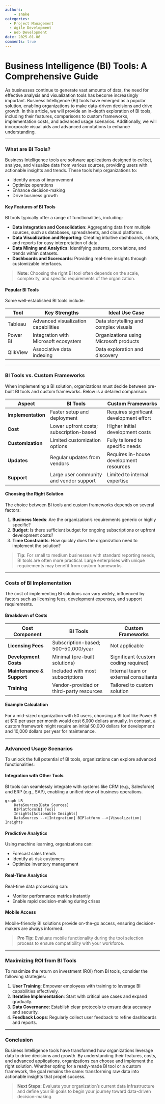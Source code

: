 ```yaml
---
authors: 
    - snake
categories:
  - Project Management
  - Agile Development
  - Web Development
date: 2025-01-06
comments: true
---
```

# **Business Intelligence (BI) Tools: A Comprehensive Guide**

As businesses continue to generate vast amounts of data, the need for effective analysis and visualization tools has become increasingly important. Business Intelligence (BI) tools have emerged as a popular solution, enabling organizations to make data-driven decisions and drive growth. In this article, we will provide an in-depth exploration of BI tools, including their features, comparisons to custom frameworks, implementation costs, and advanced usage scenarios. Additionally, we will incorporate visual aids and advanced annotations to enhance understanding.


<!-- more -->


---

### What are BI Tools?

Business Intelligence tools are software applications designed to collect, analyze, and visualize data from various sources, providing users with actionable insights and trends. These tools help organizations to:

* Identify areas of improvement
* Optimize operations
* Enhance decision-making
* Drive business growth

#### Key Features of BI Tools
BI tools typically offer a range of functionalities, including:

* **Data Integration and Consolidation**: Aggregating data from multiple sources, such as databases, spreadsheets, and cloud platforms.
* **Data Visualization and Reporting**: Creating intuitive dashboards, charts, and reports for easy interpretation of data.
* **Data Mining and Analytics**: Identifying patterns, correlations, and trends within datasets.
* **Dashboards and Scorecards**: Providing real-time insights through customizable interfaces.

> **Note:** Choosing the right BI tool often depends on the scale, complexity, and specific requirements of the organization.

#### Popular BI Tools

Some well-established BI tools include:

| Tool       | Key Strengths                           | Ideal Use Case                          |
|------------|----------------------------------------|-----------------------------------------|
| Tableau    | Advanced visualization capabilities    | Data storytelling and complex visuals  |
| Power BI   | Integration with Microsoft ecosystem   | Organizations using Microsoft products |
| QlikView   | Associative data indexing              | Data exploration and discovery         |

---

### BI Tools vs. Custom Frameworks

When implementing a BI solution, organizations must decide between pre-built BI tools and custom frameworks. Below is a detailed comparison:

| Aspect              | BI Tools                                   | Custom Frameworks                       |
|---------------------|-------------------------------------------|------------------------------------------|
| **Implementation**  | Faster setup and deployment               | Requires significant development effort  |
| **Cost**            | Lower upfront costs; subscription-based   | Higher initial development costs         |
| **Customization**   | Limited customization options             | Fully tailored to specific needs         |
| **Updates**         | Regular updates from vendors              | Requires in-house development resources |
| **Support**         | Large user community and vendor support   | Limited to internal expertise            |

#### Choosing the Right Solution
The choice between BI tools and custom frameworks depends on several factors:

1. **Business Needs**: Are the organization’s requirements generic or highly specific?
2. **Budget**: Is there sufficient budget for ongoing subscriptions or upfront development costs?
3. **Time Constraints**: How quickly does the organization need to implement the solution?

> **Tip:** For small to medium businesses with standard reporting needs, BI tools are often more practical. Large enterprises with unique requirements may benefit from custom frameworks.

---

### Costs of BI Implementation

The cost of implementing BI solutions can vary widely, influenced by factors such as licensing fees, development expenses, and support requirements.

#### Breakdown of Costs

| Cost Component           | BI Tools                                 | Custom Frameworks                         |
|--------------------------|------------------------------------------|-------------------------------------------|
| **Licensing Fees**       | Subscription-based; $500–$50,000/year   | Not applicable                            |
| **Development Costs**    | Minimal (pre-built solutions)            | Significant (custom coding required)      |
| **Maintenance & Support**| Included with most subscriptions         | Internal team or external consultants     |
| **Training**             | Vendor-provided or third-party resources| Tailored to custom solution               |

#### Example Calculation
For a mid-sized organization with 50 users, choosing a BI tool like Power BI at $10 per user per month would cost 6,000 dollars annually. In contrast, a custom framework might require an initial 50,000 dollars for development and 10,000 dollars per year for maintenance.

---

### Advanced Usage Scenarios

To unlock the full potential of BI tools, organizations can explore advanced functionalities:

#### Integration with Other Tools

BI tools can seamlessly integrate with systems like CRM (e.g., Salesforce) and ERP (e.g., SAP), enabling a unified view of business operations.

```mermaid
graph LR
    DataSources[Data Sources]
    BIPlatform[BI Tool]
    Insights[Actionable Insights]
    DataSources -->|Integration| BIPlatform -->|Visualization| Insights
```

#### Predictive Analytics

Using machine learning, organizations can:

* Forecast sales trends
* Identify at-risk customers
* Optimize inventory management

#### Real-Time Analytics

Real-time data processing can:

* Monitor performance metrics instantly
* Enable rapid decision-making during crises

#### Mobile Access

Mobile-friendly BI solutions provide on-the-go access, ensuring decision-makers are always informed.

> **Pro Tip:** Evaluate mobile functionality during the tool selection process to ensure compatibility with your workforce.

---

### Maximizing ROI from BI Tools

To maximize the return on investment (ROI) from BI tools, consider the following strategies:

1. **User Training**: Empower employees with training to leverage BI capabilities effectively.
2. **Iterative Implementation**: Start with critical use cases and expand gradually.
3. **Data Governance**: Establish clear protocols to ensure data accuracy and security.
4. **Feedback Loops**: Regularly collect user feedback to refine dashboards and reports.

---

### Conclusion

Business Intelligence tools have transformed how organizations leverage data to drive decisions and growth. By understanding their features, costs, and advanced applications, organizations can choose and implement the right solution. Whether opting for a ready-made BI tool or a custom framework, the goal remains the same: transforming raw data into actionable insights that propel success.

> **Next Steps:** Evaluate your organization’s current data infrastructure and define your BI goals to begin your journey toward data-driven decision-making.
